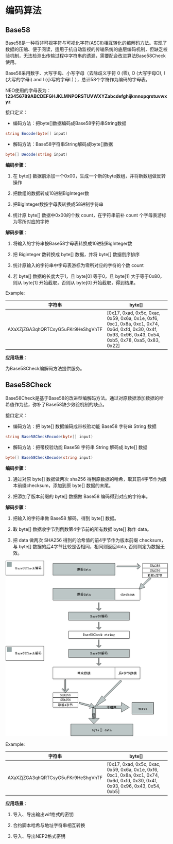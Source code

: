 # 编码算法

## Base58

Base58是一种将非可视字符与可视化字符(ASCII)相互转化的编解码方法。实现了数据的压缩、便于阅读，适用于抗自动监视的传输系统的底层编码机制，但缺乏校验机制，无法检测出传输过程中字符串的遗漏，需要配合改进算法Base58Check使用。

Base58采用数字、大写字母、小写字母（去除歧义字符 0 (零), O (大写字母O), I (大写的字母i) and l (小写的字母L) ），总计58个字符作为编码的字母表。

NEO使用的字母表为：**123456789ABCDEFGHJKLMNPQRSTUVWXYZabcdefghijkmnopqrstuvwxyz**

接口定义：

- 编码方法：把byte[]数据编码成Base58字符串String数据

```c#
string Encode(byte[] input)
```

- 解码方法：Base58字符串String解码成byte[]数据

```c#
byte[] Decode(string input)
```

**编码步骤**：

1.  在 byte[] 数据前添加一个0x00，生成一个新的byte数组，并将新数组做反转操作

2.  把数组的数据转成10进制BigInteger数

3.  把BigInteger数按字母表转换成58进制字符串

4.  统计原 byte[] 数据中0x00的个数 count，在字符串前补 count 个字母表游标为零所对应的字符

**解码步骤**：

1.  将输入的字符串按Base58字母表转换成10进制BigInteger数

2.  把 Biginteger 数转换成 byte[] 数据，并将 byte[] 数据倒序排序

3.  统计原输入的字符串中字母表游标为零所对应的字符的个数 count

4.  若 byte[] 数据的长度大于1，且 byte[0] 等于0，且 byte[1] 大于等于0x80，则从 byte[1] 开始截取，否则从 byte[0] 开始截取，得到结果。

Example:

| 字符串 | byte[] |
| --- | --- |
| <nobr>AXaXZjZGA3qhQRTCsyG5uFKr9HeShgVhTF</nobr> |  [0x17, 0xad, 0x5c, 0xac, 0x59, 0x6a, 0x1e, 0xf6, 0xc1, 0x8a, 0xc1, 0x74, 0x6d, 0xfd, 0x30, 0x4f, 0x93, 0x96, 0x43, 0x54, 0xb5, 0x78, 0xa5, 0x83, 0x22] |

**应用场景**：

为Base58Check编解码方法提供服务。

## Base58Check


Base58Check是基于Base58的改进型编解码方法。通过对原数据添加数据的哈希值作为盐，弥补了Base58缺少效验机制的缺点。

接口定义：

- 编码方法：把 byte[] 数据编码成带校验功能 Base58 字符串 String 数据

```c#
string Base58CheckEncode(byte[] input)
```

- 解码方法：把带校验功能 Base58 字符串 String 解码成 byte[] 数据

```c#
byte[] Base58CheckDecode(string input)
```

**编码步骤**：

1.  通过对原 byte[] 数据做两次 sha256 得到原数据的哈希，取其前4字节作为版本前缀checksum，添加到原 byte[] 数据的末尾。

2.  把添加了版本前缀的 byte[] 数据做 Base58 编码得到对应的字符串。

**解码步骤**：

1.  把输入的字符串做 Base58 解码，得到 byte[] 数据。

2.  取 byte[] 数据收字节到倒数第4字节前的所有数据 byte[] 称作 data。

3.  把 data 做两次 SHA256 得到的哈希值的前4字节作为版本前缀 checksum，与 byte[] 数据的后4字节比较是否相同，相同则返回data, 否则判定为数据无效。

[![Base58Check编解码](../../images/blockchain_paradigm/Base58CheckEncodeAndDecode.png?imageMogr2/auto-orient/strip%7CimageView2/2/w/20)](../../images/blockchain_paradigm/Base58CheckEncodeAndDecode.png)

Example:

| 字符串 | byte[] |
| --- | --- |
| <nobr>AXaXZjZGA3qhQRTCsyG5uFKr9HeShgVhTF</nobr>   |  [0x17, 0xad, 0x5c, 0xac, 0x59, 0x6a, 0x1e, 0xf6, 0xc1, 0x8a, 0xc1, 0x74, 0x6d, 0xfd, 0x30, 0x4f, 0x93, 0x96, 0x43, 0x54, 0xb5] |

**应用场景**：

1. 导入、导出输出wif格式的密钥     

2. 合约脚本哈希与地址字符串相互转换

3. 导入、导出NEP2格式密钥
